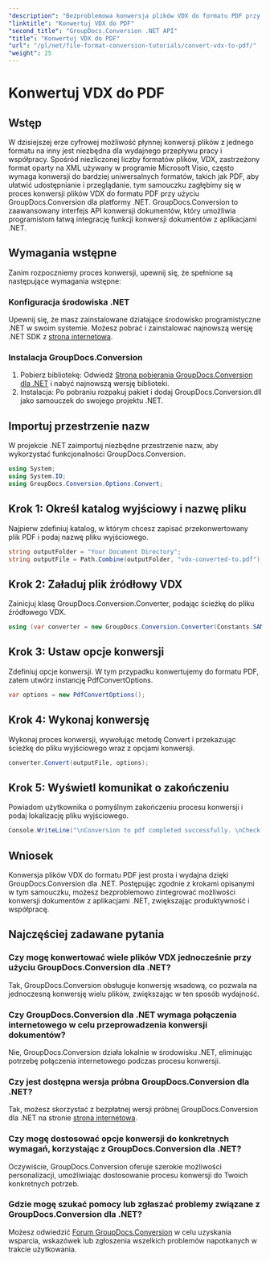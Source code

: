 ```yaml
---
"description": "Bezproblemowa konwersja plików VDX do formatu PDF przy użyciu GroupDocs.Conversion dla .NET. Udoskonal swoje aplikacje .NET dzięki bezproblemowym możliwościom konwersji dokumentów."
"linktitle": "Konwertuj VDX do PDF"
"second_title": "GroupDocs.Conversion .NET API"
"title": "Konwertuj VDX do PDF"
"url": "/pl/net/file-format-conversion-tutorials/convert-vdx-to-pdf/"
"weight": 25
---
```


# Konwertuj VDX do PDF

## Wstęp
W dzisiejszej erze cyfrowej możliwość płynnej konwersji plików z jednego formatu na inny jest niezbędna dla wydajnego przepływu pracy i współpracy. Spośród niezliczonej liczby formatów plików, VDX, zastrzeżony format oparty na XML używany w programie Microsoft Visio, często wymaga konwersji do bardziej uniwersalnych formatów, takich jak PDF, aby ułatwić udostępnianie i przeglądanie.
tym samouczku zagłębimy się w proces konwersji plików VDX do formatu PDF przy użyciu GroupDocs.Conversion dla platformy .NET. GroupDocs.Conversion to zaawansowany interfejs API konwersji dokumentów, który umożliwia programistom łatwą integrację funkcji konwersji dokumentów z aplikacjami .NET.
## Wymagania wstępne
Zanim rozpoczniemy proces konwersji, upewnij się, że spełnione są następujące wymagania wstępne:
### Konfiguracja środowiska .NET
Upewnij się, że masz zainstalowane działające środowisko programistyczne .NET w swoim systemie. Możesz pobrać i zainstalować najnowszą wersję .NET SDK z [strona internetowa](https://dotnet.microsoft.com/download).
### Instalacja GroupDocs.Conversion
1. Pobierz bibliotekę: Odwiedź [Strona pobierania GroupDocs.Conversion dla .NET](https://releases.groupdocs.com/conversion/net/) i nabyć najnowszą wersję biblioteki.
2. Instalacja: Po pobraniu rozpakuj pakiet i dodaj GroupDocs.Conversion.dll jako samouczek do swojego projektu .NET.

## Importuj przestrzenie nazw
W projekcie .NET zaimportuj niezbędne przestrzenie nazw, aby wykorzystać funkcjonalności GroupDocs.Conversion.

```csharp
using System;
using System.IO;
using GroupDocs.Conversion.Options.Convert;
```
## Krok 1: Określ katalog wyjściowy i nazwę pliku
Najpierw zdefiniuj katalog, w którym chcesz zapisać przekonwertowany plik PDF i podaj nazwę pliku wyjściowego.
```csharp
string outputFolder = "Your Document Directory";
string outputFile = Path.Combine(outputFolder, "vdx-converted-to.pdf");
```
## Krok 2: Załaduj plik źródłowy VDX
Zainicjuj klasę GroupDocs.Conversion.Converter, podając ścieżkę do pliku źródłowego VDX.
```csharp
using (var converter = new GroupDocs.Conversion.Converter(Constants.SAMPLE_VDX))
```
## Krok 3: Ustaw opcje konwersji
Zdefiniuj opcje konwersji. W tym przypadku konwertujemy do formatu PDF, zatem utwórz instancję PdfConvertOptions.
```csharp
var options = new PdfConvertOptions();
```
## Krok 4: Wykonaj konwersję
Wykonaj proces konwersji, wywołując metodę Convert i przekazując ścieżkę do pliku wyjściowego wraz z opcjami konwersji.
```csharp
converter.Convert(outputFile, options);
```
## Krok 5: Wyświetl komunikat o zakończeniu
Powiadom użytkownika o pomyślnym zakończeniu procesu konwersji i podaj lokalizację pliku wyjściowego.
```csharp
Console.WriteLine("\nConversion to pdf completed successfully. \nCheck output in {0}", outputFolder);
```

## Wniosek
Konwersja plików VDX do formatu PDF jest prosta i wydajna dzięki GroupDocs.Conversion dla .NET. Postępując zgodnie z krokami opisanymi w tym samouczku, możesz bezproblemowo zintegrować możliwości konwersji dokumentów z aplikacjami .NET, zwiększając produktywność i współpracę.

## Najczęściej zadawane pytania
### Czy mogę konwertować wiele plików VDX jednocześnie przy użyciu GroupDocs.Conversion dla .NET?
Tak, GroupDocs.Conversion obsługuje konwersję wsadową, co pozwala na jednoczesną konwersję wielu plików, zwiększając w ten sposób wydajność.
### Czy GroupDocs.Conversion dla .NET wymaga połączenia internetowego w celu przeprowadzenia konwersji dokumentów?
Nie, GroupDocs.Conversion działa lokalnie w środowisku .NET, eliminując potrzebę połączenia internetowego podczas procesu konwersji.
### Czy jest dostępna wersja próbna GroupDocs.Conversion dla .NET?
Tak, możesz skorzystać z bezpłatnej wersji próbnej GroupDocs.Conversion dla .NET na stronie [strona internetowa](https://releases.groupdocs.com/).
### Czy mogę dostosować opcje konwersji do konkretnych wymagań, korzystając z GroupDocs.Conversion dla .NET?
Oczywiście, GroupDocs.Conversion oferuje szerokie możliwości personalizacji, umożliwiając dostosowanie procesu konwersji do Twoich konkretnych potrzeb.
### Gdzie mogę szukać pomocy lub zgłaszać problemy związane z GroupDocs.Conversion dla .NET?
Możesz odwiedzić [Forum GroupDocs.Conversion](https://forum.groupdocs.com/c/conversion/11) w celu uzyskania wsparcia, wskazówek lub zgłoszenia wszelkich problemów napotkanych w trakcie użytkowania.